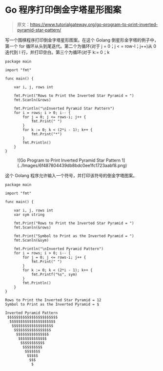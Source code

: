 # Go 程序打印倒金字塔星形图案

> 原文：<https://www.tutorialgateway.org/go-program-to-print-inverted-pyramid-star-pattern/>

写一个围棋程序打印倒金字塔星形图案。在这个 Golang 倒星形金字塔的例子中，第一个 for 循环从头到尾迭代。第二个为循环(对于 j = 0；j < = row-I；j++)从 0 迭代到 I 行，并打印空白。第三个为循环(对于 k:= 0；k

```
package main

import "fmt"

func main() {

    var i, j, rows int

    fmt.Print("Rows to Print the Inverted Star Pyramid = ")
    fmt.Scanln(&rows)

    fmt.Println("\nInverted Pyramid Star Pattern")
    for i = rows; i > 0; i-- {
        for j = 0; j <= rows-i; j++ {
            fmt.Print(" ")
        }
        for k := 0; k < (2*i - 1); k++ {
            fmt.Print("*")
        }
        fmt.Println()
    }
}
```

<figure class="wp-block-image size-large">![Go Program to Print Inverted Pyramid Star Pattern 1](../Images/6f487804439db8bdc0ee1fc1723aabf8.png)</figure>

这个 Golang 程序允许输入一个符号，并打印该符号的倒金字塔图案。

```
package main

import "fmt"

func main() {

    var i, j, rows int
    var sym string

    fmt.Print("Rows to Print the Inverted Star Pyramid = ")
    fmt.Scanln(&rows)

    fmt.Print("Symbol to Print as the Inverted Pyramid = ")
    fmt.Scanln(&sym)

    fmt.Println("\nInverted Pyramid Pattern")
    for i = rows; i > 0; i-- {
        for j = 0; j <= rows-i; j++ {
            fmt.Print(" ")
        }
        for k := 0; k < (2*i - 1); k++ {
            fmt.Printf("%s", sym)
        }
        fmt.Println()
    }
}
```

```
Rows to Print the Inverted Star Pyramid = 12
Symbol to Print as the Inverted Pyramid = $

Inverted Pyramid Pattern
 $$$$$$$$$$$$$$$$$$$$$$$
  $$$$$$$$$$$$$$$$$$$$$
   $$$$$$$$$$$$$$$$$$$
    $$$$$$$$$$$$$$$$$
     $$$$$$$$$$$$$$$
      $$$$$$$$$$$$$
       $$$$$$$$$$$
        $$$$$$$$$
         $$$$$$$
          $$$$$
           $$$
            $
```